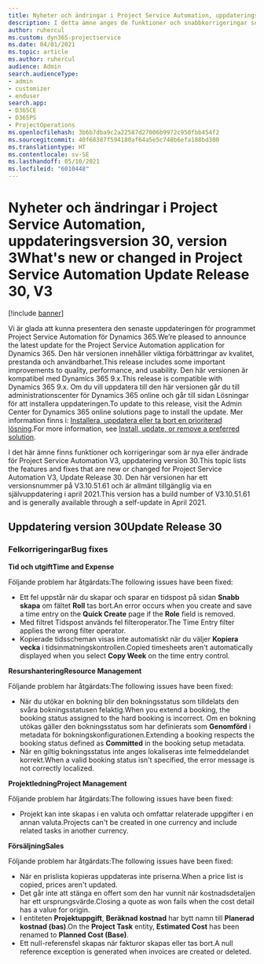 ```yaml
---
title: Nyheter och ändringar i Project Service Automation, uppdateringsversion 30, version 3
description: I detta ämne anges de funktioner och snabbkorrigeringar som finns tillgängliga i Project Service Automation, uppdateringsversion 30, V3.
author: ruhercul
ms.custom: dyn365-projectservice
ms.date: 04/01/2021
ms.topic: article
ms.author: ruhercul
audience: Admin
search.audienceType:
- admin
- customizer
- enduser
search.app:
- D365CE
- D365PS
- ProjectOperations
ms.openlocfilehash: 3b6b7dba9c2a22587d27006b9972c950fbb454f2
ms.sourcegitcommit: 40f68387f594180af64a5e5c748b6efa188bd300
ms.translationtype: HT
ms.contentlocale: sv-SE
ms.lasthandoff: 05/10/2021
ms.locfileid: "6010448"
---
```

# <a name="whats-new-or-changed-in-project-service-automation-update-release-30-v3"></a><span data-ttu-id="2803f-103">Nyheter och ändringar i Project Service Automation, uppdateringsversion 30, version 3</span><span class="sxs-lookup"><span data-stu-id="2803f-103">What's new or changed in Project Service Automation Update Release 30, V3</span></span>

[!include [banner](../includes/psa-now-project-operations.md)]

<span data-ttu-id="2803f-104">Vi är glada att kunna presentera den senaste uppdateringen för programmet Project Service Automation för Dynamics 365.</span><span class="sxs-lookup"><span data-stu-id="2803f-104">We’re pleased to announce the latest update for the Project Service Automation application for Dynamics 365.</span></span> <span data-ttu-id="2803f-105">Den här versionen innehåller viktiga förbättringar av kvalitet, prestanda och användbarhet.</span><span class="sxs-lookup"><span data-stu-id="2803f-105">This release includes some important improvements to quality, performance, and usability.</span></span> <span data-ttu-id="2803f-106">Den här versionen är kompatibel med Dynamics 365 9.x.</span><span class="sxs-lookup"><span data-stu-id="2803f-106">This release is compatible with Dynamics 365 9.x.</span></span> <span data-ttu-id="2803f-107">Om du vill uppdatera till den här versionen går du till administrationscenter för Dynamics 365 online och går till sidan Lösningar för att installera uppdateringen.</span><span class="sxs-lookup"><span data-stu-id="2803f-107">To update to this release, visit the Admin Center for Dynamics 365 online solutions page to install the update.</span></span> <span data-ttu-id="2803f-108">Mer information finns i: [Installera, uppdatera eller ta bort en prioriterad lösning](/power-platform/admin/install-remove-preferred-solution.md).</span><span class="sxs-lookup"><span data-stu-id="2803f-108">For more information, see [Install, update, or remove a preferred solution](/power-platform/admin/install-remove-preferred-solution.md).</span></span>

<span data-ttu-id="2803f-109">I det här ämne finns funktioner och korrigeringar som är nya eller ändrade för Project Service Automation V3, uppdatering version 30.</span><span class="sxs-lookup"><span data-stu-id="2803f-109">This topic lists the features and fixes that are new or changed for Project Service Automation V3, Update Release 30.</span></span> <span data-ttu-id="2803f-110">Den här versionen har ett versionsnummer på V3.10.51.61 och är allmänt tillgänglig via en självuppdatering i april 2021.</span><span class="sxs-lookup"><span data-stu-id="2803f-110">This version has a build number of V3.10.51.61 and is generally available through a self-update in April 2021.</span></span>

## <a name="update-release-30"></a><span data-ttu-id="2803f-111">Uppdatering version 30</span><span class="sxs-lookup"><span data-stu-id="2803f-111">Update Release 30</span></span>

### <a name="bug-fixes"></a><span data-ttu-id="2803f-112">Felkorrigeringar</span><span class="sxs-lookup"><span data-stu-id="2803f-112">Bug fixes</span></span>

<span data-ttu-id="2803f-113">**Tid och utgift**</span><span class="sxs-lookup"><span data-stu-id="2803f-113">**Time and Expense**</span></span>

<span data-ttu-id="2803f-114">Följande problem har åtgärdats:</span><span class="sxs-lookup"><span data-stu-id="2803f-114">The following issues have been fixed:</span></span>

- <span data-ttu-id="2803f-115">Ett fel uppstår när du skapar och sparar en tidspost på sidan **Snabb skapa** om fältet **Roll** tas bort.</span><span class="sxs-lookup"><span data-stu-id="2803f-115">An error occurs when you create and save a time entry on the **Quick Create** page if the **Role** field is removed.</span></span>
- <span data-ttu-id="2803f-116">Med filtret Tidspost används fel filteroperator.</span><span class="sxs-lookup"><span data-stu-id="2803f-116">The Time Entry filter applies the wrong filter operator.</span></span>
- <span data-ttu-id="2803f-117">Kopierade tidsscheman visas inte automatiskt när du väljer **Kopiera vecka** i tidsinmatningskontrollen.</span><span class="sxs-lookup"><span data-stu-id="2803f-117">Copied timesheets aren't automatically displayed when you select **Copy Week** on the time entry control.</span></span>

<span data-ttu-id="2803f-118">**Resurshantering**</span><span class="sxs-lookup"><span data-stu-id="2803f-118">**Resource Management**</span></span>

<span data-ttu-id="2803f-119">Följande problem har åtgärdats:</span><span class="sxs-lookup"><span data-stu-id="2803f-119">The following issues have been fixed:</span></span>

- <span data-ttu-id="2803f-120">När du utökar en bokning blir den bokningsstatus som tilldelats den svåra bokningsstatusen felaktig.</span><span class="sxs-lookup"><span data-stu-id="2803f-120">When you extend a booking, the booking status assigned to the hard booking is incorrect.</span></span> <span data-ttu-id="2803f-121">Om en bokning utökas gäller den bokningsstatus som har definierats som **Genomförd** i metadata för bokningskonfigurationen.</span><span class="sxs-lookup"><span data-stu-id="2803f-121">Extending a booking respects the booking status defined as **Committed** in the booking setup metadata.</span></span>
- <span data-ttu-id="2803f-122">När en giltig bokningsstatus inte anges lokaliseras inte felmeddelandet korrekt.</span><span class="sxs-lookup"><span data-stu-id="2803f-122">When a valid booking status isn't specified, the error message is not correctly localized.</span></span>

<span data-ttu-id="2803f-123">**Projektledning**</span><span class="sxs-lookup"><span data-stu-id="2803f-123">**Project Management**</span></span>

<span data-ttu-id="2803f-124">Följande problem har åtgärdats:</span><span class="sxs-lookup"><span data-stu-id="2803f-124">The following issues have been fixed:</span></span>

- <span data-ttu-id="2803f-125">Projekt kan inte skapas i en valuta och omfattar relaterade uppgifter i en annan valuta.</span><span class="sxs-lookup"><span data-stu-id="2803f-125">Projects can't be created in one currency and include related tasks in another currency.</span></span>

<span data-ttu-id="2803f-126">**Försäljning**</span><span class="sxs-lookup"><span data-stu-id="2803f-126">**Sales**</span></span>

<span data-ttu-id="2803f-127">Följande problem har åtgärdats:</span><span class="sxs-lookup"><span data-stu-id="2803f-127">The following issues have been fixed:</span></span>

- <span data-ttu-id="2803f-128">När en prislista kopieras uppdateras inte priserna.</span><span class="sxs-lookup"><span data-stu-id="2803f-128">When a price list is copied, prices aren't updated.</span></span>
- <span data-ttu-id="2803f-129">Det går inte att stänga en offert som den har vunnit när kostnadsdetaljen har ett ursprungsvärde.</span><span class="sxs-lookup"><span data-stu-id="2803f-129">Closing a quote as won fails when the cost detail has a value for origin.</span></span>
- <span data-ttu-id="2803f-130">I entiteten **Projektuppgift**, **Beräknad kostnad** har bytt namn till **Planerad kostnad (bas)**.</span><span class="sxs-lookup"><span data-stu-id="2803f-130">On the **Project Task** entity, **Estimated Cost** has been renamed to **Planned Cost (Base)**.</span></span>
- <span data-ttu-id="2803f-131">Ett null-referensfel skapas när fakturor skapas eller tas bort.</span><span class="sxs-lookup"><span data-stu-id="2803f-131">A null reference exception is generated when invoices are created or deleted.</span></span>
